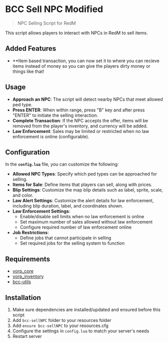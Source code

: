 # BCC Sell NPC Modified

> NPC Selling Script for RedM

This script allows players to interact with NPCs in RedM to sell items.

## Added Features

- **Item based transaction, you can now set it to where you can recieve items instead of money so you can give the players dirty money or things like that!

## Usage
- **Approach an NPC**: The script will detect nearby NPCs that meet allowed ped type.
- **Press ENTER**: When within range, press "B" key and after press "ENTER" to initiate the selling interaction.
- **Complete Transaction**: If the NPC accepts the offer, items will be removed from the player's inventory, and currency will be added.
- **Law Enforcement**: Sales may be limited or restricted when no law enforcement is online (configurable).

## Configuration

In the **`config.lua`** file, you can customize the following:

- **Allowed NPC Types**: Specify which ped types can be approached for selling.
- **Items for Sale**: Define items that players can sell, along with prices.
- **Blip Settings**: Customize the map blip details such as label, sprite, scale, and color.
- **Law Alert Settings**: Customize the alert details for law enforcement, including blip duration, label, and coordinates shown.
- **Law Enforcement Settings**:
  - Enable/disable sell limits when no law enforcement is online
  - Set maximum number of sales allowed without law enforcement
  - Configure required number of law enforcement online
- **Job Restrictions**:
  - Define jobs that cannot participate in selling
  - Set required jobs for the selling system to function

## Requirements
- [vorp_core](https://github.com/VORPCORE/vorp-core-lua)
- [vorp_inventory](https://github.com/VORPCORE/vorp_inventory-lua)
- [bcc-utils](https://github.com/BryceCanyonCounty/bcc-utils)

## Installation
1. Make sure dependencies are installed/updated and ensured before this script
2. Add `bcc-sellNPC` folder to your resources folder
3. Add `ensure bcc-sellNPC` to your resources.cfg
4. Configure the settings in `config.lua` to match your server's needs
5. Restart server


